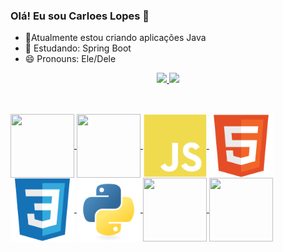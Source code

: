 ### Olá! Eu sou Carloes Lopes 👋

- 🔭Atualmente estou criando aplicações Java
- 🌱 Estudando: Spring Boot 
- 😄 Pronouns: Ele/Dele

<div align="center">
  <a href="https://github.com/carlosslopes">
  <img height="180em" src="https://github-readme-stats.vercel.app/api?username=carlosslopes&show_icons=true&theme=dracula&include_all_commits=true&count_private=true"/>
  <img height="180em" src="https://github-readme-stats.vercel.app/api/top-langs/?username=carlosslopes&layout=compact&langs_count=7&theme=dracula"/>
</div>

##

<div style="display: inline_block"><br>
<link rel="stylesheet" href="https://cdn.jsdelivr.net/gh/devicons/devicon@v2.15.1/devicon.min.css">
<i class="devicon-spring-plain colored"></i>
<img align="center" height="102" width="102" src="https://cdn.jsdelivr.net/gh/devicons/devicon/icons/spring/spring-original-wordmark.svg" />
<img align="center" height="102" width="102" src="https://cdn.jsdelivr.net/gh/devicons/devicon/icons/java/java-original-wordmark.svg" />
<img align="center" height="102" width="102" src="https://raw.githubusercontent.com/devicons/devicon/master/icons/javascript/javascript-plain.svg">
<img align="center" height="102" width="102" src="https://raw.githubusercontent.com/devicons/devicon/master/icons/html5/html5-original.svg">
<img align="center" height="102" width="102" src="https://raw.githubusercontent.com/devicons/devicon/master/icons/css3/css3-original.svg">
<img align="center" height="102" width="102" src="https://raw.githubusercontent.com/devicons/devicon/master/icons/python/python-original.svg">
<img align="center" height="102" width="102" src="https://cdn.jsdelivr.net/gh/devicons/devicon/icons/github/github-original-wordmark.svg" />
<img align="center" height="102" width="102" src="https://cdn.jsdelivr.net/gh/devicons/devicon/icons/linkedin/linkedin-original.svg" />   
</div>    

##

